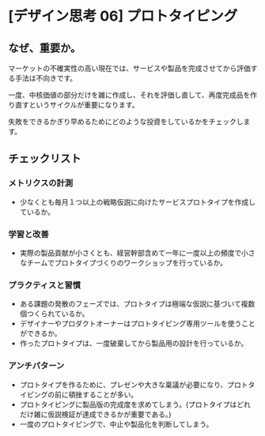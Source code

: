 
# [デザイン思考 06] プロトタイピング 

## なぜ、重要か。
マーケットの不確実性の高い現在では、サービスや製品を完成させてから評価する手法は不向きです。

一度、中核価値の部分だけを雑に作成し、それを評価し直して、再度完成品を作り直すというサイクルが重要になります。

失敗をできるかぎり早めるためにどのような投資をしているかをチェックします。

## チェックリスト 

### メトリクスの計測
+ 少なくとも毎月１つ以上の戦略仮説に向けたサービスプロトタイプを作成しているか。

### 学習と改善
+ 実際の製品貢献が小さくとも、経営幹部含めて一年に一度以上の頻度で小さなチームでプロトタイプづくりのワークショップを行っているか。

### プラクティスと習慣
+ ある課題の発散のフェーズでは、プロトタイプは極端な仮説に基づいて複数個つくられているか。
+ デザイナーやプロダクトオーナーはプロトタイピング専用ツールを使うことができるか。
+ 作ったプロトタイプは、一度破棄してから製品用の設計を行っているか。

### アンチパターン
+ プロトタイプを作るために、プレゼンや大きな稟議が必要になり、プロトタイピングの前に頓挫することが多い。
+ プロトタイピングに製品版の完成度を求めてしまう。(プロトタイプはどれだけ雑に仮説検証が達成できるかが重要である。)
+ 一度のプロトタイピングで、中止や製品化を判断してしまう。
            